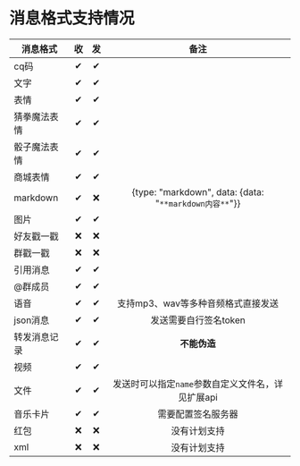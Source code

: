 # 消息格式支持情况

| 消息格式     |收|发|                          备注                          |
|----------|:--:|:--:|:----------------------------------------------------:|
| cq码      | ✔ | ✔ |                                                      |
| 文字       | ✔ | ✔ |                                                      |
| 表情       | ✔ | ✔ |                                                      |
| 猜拳魔法表情   | ✔ | ✔ |                                                      |
| 骰子魔法表情   | ✔ | ✔ |                                                      |
| 商城表情     | ✔ | ✔ |                                                      |
| markdown | ✔ | ❌ | {type: "markdown", data: {data: "`**markdown内容**`"}} |
| 图片       | ✔ | ✔ |                                                      |
| 好友戳一戳    | ❌ | ❌ |                                                      |
| 群戳一戳     | ❌ | ❌ |                                                      |
| 引用消息     | ✔ | ✔ |                                                      |
| @群成员     | ✔ | ✔ |                                                      |
| 语音       | ✔ | ✔ |                 支持mp3、wav等多种音频格式直接发送                 |
| json消息   | ✔ | ✔ |                    发送需要自行签名token                     |
| 转发消息记录   | ✔ | ✔ |         **不能伪造**          |
| 视频       | ✔ | ✔ |                                                      |
| 文件       | ✔ | ✔ |            发送时可以指定`name`参数自定义文件名，详见扩展api             |
| 音乐卡片     | ✔ | ✔ |                      需要配置签名服务器                       |
| 红包       | ❌ | ❌ |                        没有计划支持                        |
| xml      | ❌ | ❌ |                        没有计划支持                        |